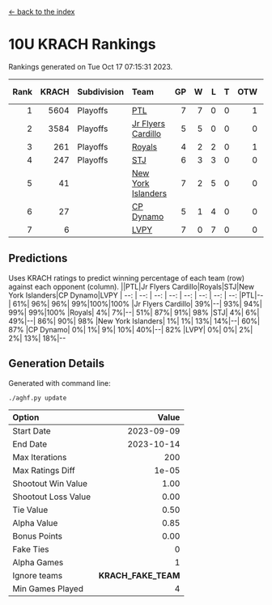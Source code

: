 [<- back to the index](readme.md)
# 10U KRACH Rankings
Rankings generated on Tue Oct 17 07:15:31 2023.

Rank|KRACH|Subdivision|Team|GP|W|L|T|OTW|OTL|SoS|Exp Wins|Win Diff
---:|---:|:---|:---|---:|---:|---:|---:|---:|---:|---:|---:|---:
1|5604|Playoffs|[PTL](https://gamesheetstats.com/seasons/3663/teams/140791/schedule)|7|7|0|0|1|0|110|7.8|-0.0
2|3584|Playoffs|[Jr Flyers Cardillo](https://gamesheetstats.com/seasons/3663/teams/140794/schedule)|5|5|0|0|0|0|95|5.9|0.0
3|261|Playoffs|[Royals](https://gamesheetstats.com/seasons/3663/teams/140796/schedule)|4|2|2|0|1|0|1853|2.9|0.0
4|247|Playoffs|[STJ](https://gamesheetstats.com/seasons/3663/teams/140792/schedule)|6|3|3|0|0|0|2125|3.9|0.0
5|41||[New York Islanders](https://gamesheetstats.com/seasons/3663/teams/140793/schedule)|7|2|5|0|0|1|1915|2.9|0.0
6|27||[CP Dynamo](https://gamesheetstats.com/seasons/3663/teams/140795/schedule)|5|1|4|0|0|1|1058|1.9|0.0
7|6||[LVPY](https://gamesheetstats.com/seasons/3663/teams/140790/schedule)|7|0|7|0|0|0|1642|0.9|0.0

## Predictions
Uses KRACH ratings to predict winning percentage of each team (row) against each opponent (column).
||PTL|Jr Flyers Cardillo|Royals|STJ|New York Islanders|CP Dynamo|LVPY
| --: | --: | --: | --: | --: | --: | --: | --: 
|PTL|--| 61%| 96%| 96%| 99%|100%|100%
|Jr Flyers Cardillo| 39%|--| 93%| 94%| 99%| 99%|100%
|Royals|  4%|  7%|--| 51%| 87%| 91%| 98%
|STJ|  4%|  6%| 49%|--| 86%| 90%| 98%
|New York Islanders|  1%|  1%| 13%| 14%|--| 60%| 87%
|CP Dynamo|  0%|  1%|  9%| 10%| 40%|--| 82%
|LVPY|  0%|  0%|  2%|  2%| 13%| 18%|--

## Generation Details

Generated with command line:
```
./aghf.py update
```

| Option | Value |
| :----- | ----: |
| Start Date | 2023-09-09 |
| End Date | 2023-10-14 |
| Max Iterations | 200 |
| Max Ratings Diff | 1e-05 |
| Shootout Win Value | 1.00 |
| Shootout Loss Value | 0.00 |
| Tie Value | 0.50 |
| Alpha Value | 0.85 |
| Bonus Points | 0.00 |
| Fake Ties | 0 |
| Alpha Games | 1 |
| Ignore teams | __KRACH_FAKE_TEAM__ |
| Min Games Played | 4 |

